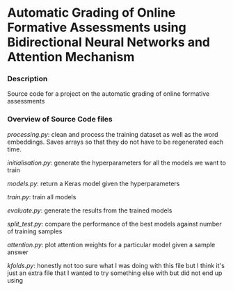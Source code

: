 # Automatic Grading of Online Formative Assessments using Bidirectional Neural Networks and Attention Mechanism
### Description
Source code for a project on the automatic grading of online formative assessments

### Overview of Source Code files
_processing.py_: clean and process the training dataset as well as the word embeddings. Saves arrays so that they do not have to be regenerated each time.

_initialisation.py_: generate the hyperparameters for all the models we want to train

_models.py_: return a Keras model given the hyperparameters

_train.py_: train all models

_evaluate.py_: generate the results from the trained models

_split_test.py_: compare the performance of the best models against number of training samples 

_attention.py_: plot attention weights for a particular model given a sample answer

_kfolds.py_: honestly not too sure what I was doing with this file but I think it's just an extra file that I wanted to try something else with but did not end up using
